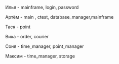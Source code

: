 Илья - mainframe, login, password

Артём - main , ctest, database_manager,mainframe 

Тася - point

Вика - order, courier

Соня - time_manager, point_manager

Максим - time_manager, storage

